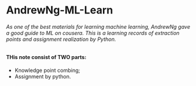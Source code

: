# AndrewNg-ML-Learn
###### As one of the best materials for learning machine learning, AndrewNg gave a good guide to ML on cousera. This is a learning records of extraction points and assignment realization by Python.
#### THis note consist of TWO parts:  
- Knowledge point combing;  
- Assignment by python.
